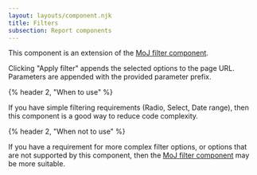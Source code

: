 ```yaml
---
layout: layouts/component.njk
title: Filters
subsection: Report components
---
```

This component is an extension of the [MoJ filter component](https://design-patterns.service.justice.gov.uk/components/filter/).

Clicking "Apply filter" appends the selected options to the page URL. Parameters are appended with the provided parameter prefix. 

{% header 2, "When to use" %}

If you have simple filtering requirements (Radio, Select, Date range), then this component is a good way to reduce code complexity.

{% header 2, "When not to use" %}

If you have a requirement for more complex filter options, or options that are not supported by this component, then the [MoJ filter component](https://design-patterns.service.justice.gov.uk/components/filter/) may be more suitable.
